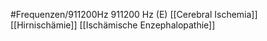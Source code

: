 #Frequenzen/911200Hz
911200 Hz (E)
[[Cerebral Ischemia]]
[[Hirnischämie]]
[[Ischämische Enzephalopathie]]